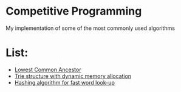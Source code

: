 # Competitive Programming

My implementation of some of the most commonly used algorithms

# List:
  * [Lowest Common Ancestor](lca.cpp)
  * [Trie structure with dynamic memory allocation](trie_dynamic.cpp)
  * [Hashing algorithm for fast word look-up](Haszowanie.cpp)
  
